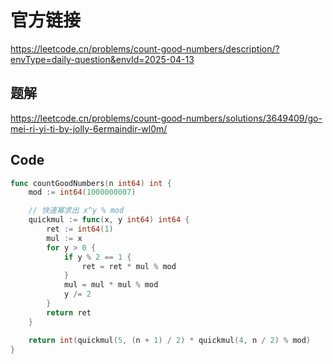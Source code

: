 # 官方链接
https://leetcode.cn/problems/count-good-numbers/description/?envType=daily-question&envId=2025-04-13

## 题解
https://leetcode.cn/problems/count-good-numbers/solutions/3649409/go-mei-ri-yi-ti-by-jolly-6ermaindir-wl0m/

## Code
```go
func countGoodNumbers(n int64) int {
    mod := int64(1000000007)

    // 快速幂求出 x^y % mod
    quickmul := func(x, y int64) int64 {
        ret := int64(1)
        mul := x
        for y > 0 {
            if y % 2 == 1 {
                ret = ret * mul % mod
            }
            mul = mul * mul % mod
            y /= 2
        }
        return ret
    }

    return int(quickmul(5, (n + 1) / 2) * quickmul(4, n / 2) % mod)
}

```